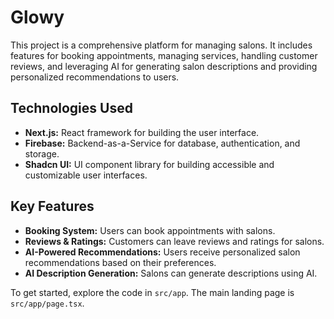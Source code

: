 # Glowy

This project is a comprehensive platform for managing salons. It includes features for booking appointments, managing services, handling customer reviews, and leveraging AI for generating salon descriptions and providing personalized recommendations to users.

## Technologies Used

*   **Next.js:** React framework for building the user interface.
*   **Firebase:** Backend-as-a-Service for database, authentication, and storage.
*   **Shadcn UI:** UI component library for building accessible and customizable user interfaces.

## Key Features

*   **Booking System:** Users can book appointments with salons.
*   **Reviews & Ratings:** Customers can leave reviews and ratings for salons.
*   **AI-Powered Recommendations:** Users receive personalized salon recommendations based on their preferences.
*   **AI Description Generation:** Salons can generate descriptions using AI.

To get started, explore the code in `src/app`. The main landing page is `src/app/page.tsx`.
